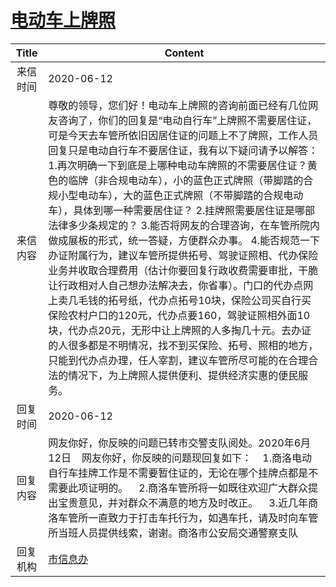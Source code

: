 # [电动车上牌照](http://www.shangluo.gov.cn/zmhd/ldxxxx.jsp?urltype=leadermail.LeaderMailContentUrl&wbtreeid=1112&leadermailid=6025)

| Title |                                                                                                                                                                                                                                                                   Content                                                                                                                                                                                                                                                                   |
|:-----:|---------------------------------------------------------------------------------------------------------------------------------------------------------------------------------------------------------------------------------------------------------------------------------------------------------------------------------------------------------------------------------------------------------------------------------------------------------------------------------------------------------------------------------------------|
| 来信时间  | 2020-06-12                                                                                                                                                                                                                                                                                                                                                                                                                                                                                                                                  |
| 来信内容  | 尊敬的领导，您们好！电动车上牌照的咨询前面已经有几位网友咨询了，你们的回复是“电动自行车”上牌照不需要居住证，可是今天去车管所依旧因居住证的问题上不了牌照，工作人员回复只是电动自行车不要居住证，我有以下疑问请予以解答：1.再次明确一下到底是上哪种电动车牌照的不需要居住证？黄色的临牌（非合规电动车），小的蓝色正式牌照（带脚踏的合规小型电动车），大的蓝色正式牌照（不带脚踏的合规电动车），具体到哪一种需要居住证？ 2.挂牌照需要居住证是哪部法律多少条规定的？ 3.能否将网友的合理咨询，在车管所院内做成展板的形式，统一答疑，方便群众办事。 4.能否规范一下办证附属行为，建议车管所提供拓号、驾驶证照相、代办保险业务并收取合理费用（估计你要回复行政收费需要审批，干脆让行政相对人自己想办法解决去，你省事）。门口的代办点网上卖几毛钱的拓号纸，代办点拓号10块，保险公司买自行买保险农村户口的120元，代办点要160，驾驶证照相外面10块，代办点20元，无形中让上牌照的人多掏几十元。去办证的人很多都是不明情况，找不到买保险、拓号、照相的地方，只能到代办点办理，任人宰割，建议车管所尽可能的在合理合法的情况下，为上牌照人提供便利、提供经济实惠的便民服务。 |
| 回复时间  | 2020-06-12                                                                                                                                                                                                                                                                                                                                                                                                                                                                                                                                  |
| 回复内容  | 网友你好，你反映的问题已转市交警支队阅处。2020年6月12日    网友你好，你反映的问题现回复如下：    1.商洛电动自行车挂牌工作是不需要暂住证的，无论在哪个挂牌点都是不需要此项证明的。    2.商洛车管所将一如既往欢迎广大群众提出宝贵意见，并对群众不满意的地方及时改正。    3.近几年商洛车管所一直致力于打击车托行为，如遇车托，请及时向车管所当班人员提供线索，谢谢。商洛市公安局交通警察支队                                                                                                                                                                                                                                                                                                                                 |
| 回复机构  | [市信息办](../../category/agencies/市信息办.md)                                                                                                                                                                                                                                                                                                                                                                                                                                                                                                     |